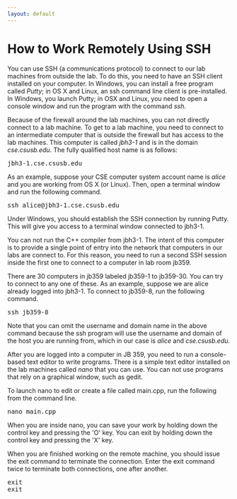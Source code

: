 ```yaml
---
layout: default
---
```


<h1>How to Work Remotely Using SSH</h1>

You can use SSH (a communications protocol) to connect to our lab machines from outside the lab.
To do this, you need to have an SSH client installed on your computer.
In Windows, you can install a free program called _Putty_;
in OS X and Linux, an ssh command line client is pre-installed.
In Windows, you launch Putty; in OSX and Linux, you need to open a console window
and run the program with the command _ssh_.

Because of the firewall around the lab machines,
you can not directly connect to a lab machine.
To get to a lab machine, you need to connect to an intermediate computer
that is outside the firewall but has access to the lab machines.
This computer is called _jbh3-1_ and is in the domain _cse.csusb.edu_.
The fully qualified host name is as follows:

<pre>
jbh3-1.cse.csusb.edu
</pre>

As an example, suppose your CSE computer system account name is _alice_
and you are working from OS X (or Linux).
Then, open a terminal window and run the following command.

<pre>
ssh alice@jbh3-1.cse.csusb.edu
</pre>

Under Windows, you should establish the SSH connection by running Putty.
This will give you access to a terminal window connected to jbh3-1.

You can not run the C++ compiler from jbh3-1.
The intent of this computer is to provide a single point of entry into
the network that computers in our labs are connect to.
For this reason, you need to run a second SSH session inside the first one
to connect to a computer in lab room jb359.

There are 30 computers in jb359 labeled jb359-1 to jb359-30.
You can try to connect to any one of these.
As an example, suppose we are alice already logged into jbh3-1.
To connect to jb359-8, run the following command.

<pre>
ssh jb359-8
</pre>

Note that you can omit the username and domain name in the above command
because the ssh program will use the username and domain of the host you are running from,
which in our case is _alice_ and _cse.csusb.edu_.

After you are logged into a computer in JB 359,
you need to run a console-based text editor to write programs.
There is a simple text editor installed on the lab machines called _nano_ that you can use.
You can not use programs that rely on a graphical window, such as gedit.

To launch nano to edit or create a file called main.cpp, run the following from the command line.

<pre>
nano main.cpp
</pre>

When you are inside nano, you can save your work by holding down the control key and pressing the 'O' key.
You can exit by holding down the control key and pressing the 'X' key.

When you are finished working on the remote machine,
you should issue the exit command to terminate the connection.
Enter the exit command twice to terminate both connections, one after another.

<pre>
exit
exit
</pre>

